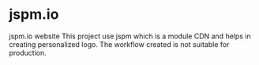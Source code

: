 # jspm.io
jspm.io website
This project use jspm which is a module CDN and helps in creating personalized logo. The workflow created is not suitable for production. 
